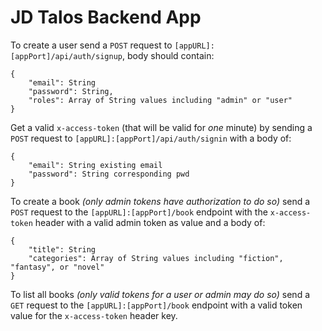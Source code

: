 JD Talos Backend App
====================

To create a user send a `POST` request to `[appURL]:[appPort]/api/auth/signup`, body should contain:
```
{
	"email": String
	"password": String,
	"roles": Array of String values including "admin" or "user"
}
```

Get a valid `x-access-token` (that will be valid for _one_ minute) by sending a `POST` request to `[appURL]:[appPort]/api/auth/signin` with a body of:
```
{
	"email": String existing email
	"password": String corresponding pwd
}
```

To create a book *(only admin tokens have authorization to do so)* send a `POST` request to the `[appURL]:[appPort]/book` endpoint with the `x-access-token` header with a valid admin token as value and a body of:
```
{
	"title": String
	"categories": Array of String values including "fiction", "fantasy", or "novel"
}
```

To list all books *(only valid tokens for a user or admin may do so)* send a `GET` request to the `[appURL]:[appPort]/book` endpoint with a valid token value for the `x-access-token` header key.
